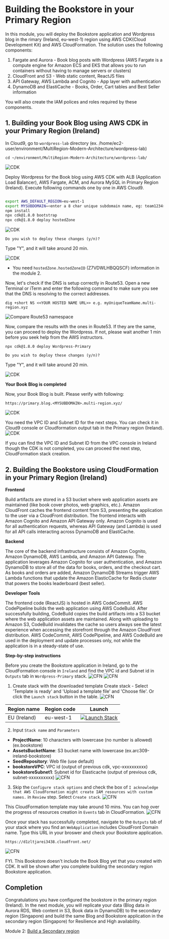 # Building the Bookstore in your Primary Region

In this module, you will deploy the Bookstore application and Wordpress blog in the rimary (Ireland, eu-west-1) region using AWS CDK(Cloud Development Kit) and AWS CloudFormation. The solution uses the following components:
1. Fargate and Aurora - Book blog posts with Wordpress (AWS Fargate is a compute engine for Amazon ECS and EKS that allows you to run containers without having to manage servers or clusters)
2. CloudFront and S3 - Web static content, ReactJS files
3. API Gateway, AWS Lambda and Cognito - App layer with authentication
4. DynamoDB and ElastiCache - Books, Order, Cart tables and Best Seller information

You will also create the IAM polices and roles required by these components.

## 1. Building your Book Blog using AWS CDK in your Primary Region (Ireland)

In Cloud9, go to `wordpress-lab` directory 
(ex. /home/ec2-user/environment/MultiRegion-Modern-Architecture/wordpress-lab)

```
cd ~/environment/MultiRegion-Modern-Architecture/wordpress-lab/
```

![CDK](../images/01-cdk-01.png)

Deploy Wordpress for the Book blog using AWS CDK with ALB (Application Load Balancer), AWS Fargate, ACM, and Aurora MySQL in Primary Region (Ireland). Execute following commands one by one in AWS Cloud9.

```bash

export AWS_DEFAULT_REGION=eu-west-1
export MYSUBDOMAIN=<enter a 8 char unique subdomain name, eg: team1234>
npm install
npx cdk@1.8.0 bootstrap
npx cdk@1.8.0 deploy hostedZone
```
![CDK](../images/01-cdk-02.png)

```
Do you wish to deploy these changes (y/n)? 
```
Type "Y", and it will take around 20 min.

![CDK](../images/01-cdk-03.png)
* You need `hostedZone.hostedZoneID` (Z7VDWLHBQQSCF) information in the module 2.

Now, let's check if the DNS is setup correctly in Route53. Open a new Terminal or iTerm and enter the following command to make sure you see that the DNS is resolving to the correct addresses.
```
dig +short NS <<YOUR HOSTED NAME URL>> e.g. myUniqueTeamName.multi-region.xyz
```

![Compare Route53 namespace](../images/01-r53-01.png)

Now, compare the results with the ones in Route53. If they are the same, you can proceed to deploy the Wordpress. If not, please wait another 1 min before you seek help from the AWS instructors.

```
npx cdk@1.8.0 deploy Wordpress-Primary

```

```
Do you wish to deploy these changes (y/n)? 
```
Type "Y", and it will take around 20 min.

![CDK](../images/01-cdk-04.png)

**Your Book Blog is completed**

Now, your Book Blog is built. Please verify with following:
```
https://primary.blog.<MYSUBDOMAIN>.multi-region.xyz/

```
![CDK](../images/01-cdk-05.png)

You need the VPC ID and Subnet ID for the next steps. You can check it in Cloud9 console or Cloudformation output tab in the Primary region (Ireland).
![CDK](../images/01-cdk-06.png)

If you can find the VPC ID and Subnet ID from the VPC console in Ireland though the CDK is not completed, you can proceed the next step, CloudFormation stack creation.

## 2. Building the Bookstore using CloudFormation in your Primary Region (Ireland)

**Frontend**

Build artifacts are stored in a S3 bucket where web application assets are maintained (like book cover photos, web graphics, etc.). Amazon CloudFront caches the frontend content from S3, presenting the application to the user via a CloudFront distribution. The frontend interacts with Amazon Cognito and Amazon API Gateway only. Amazon Cognito is used for all authentication requests, whereas API Gateway (and Lambda) is used for all API calls interacting across DynamoDB and ElastiCache. 

**Backend**

The core of the backend infrastructure consists of Amazon Cognito, Amazon DynamoDB, AWS Lambda, and Amazon API Gateway. The application leverages Amazon Cognito for user authentication, and Amazon DynamoDB to store all of the data for books, orders, and the checkout cart. As books and orders are added, Amazon DynamoDB Streams trigger AWS Lambda functions that update the Amazon ElasticCache for Redis cluster that powers the books leaderboard (best seller). 

<!-- ### AWS Lambda

AWS Lambda is used in a few different places to run the application, as shown in the architecture diagram.  The important Lambda functions that are deployed as part of the template are shown below, and available in the [functions](/functions) folder.  In the cases where the response fields are blank, the application will return a statusCode 200 or 500 for success or failure, respectively. -->

<!-- ### Amazon ElastiCache for Redis

Amazon ElastiCache for Redis is used to provide the best sellers/leaderboard functionality.  In other words, the books that are the most ordered will be shown dynamically at the top of the best sellers list. 

For the purposes of creating the leaderboard, the AWS Bookstore Demo App utilized [ZINCRBY](https://redis.io/commands/zincrby), which *“Increments the score of member in the sorted set stored at key byincrement. If member does not exist in the sorted set, it is added with increment as its score (as if its previous score was 0.0). If key does not exist, a new sorted set with the specified member as its sole member is created.”*

The information to populate the leaderboard is provided from DynamoDB via DynamoDB Streams.  Whenever an order is placed (and subsequently created in the **Orders** table), this is streamed to Lambda, which updates the cache in ElastiCache for Redis.  The Lambda function used to pass this information is **UpdateBestSellers**.  -->

<!-- ### Amazon CloudFront and Amazon S3

Amazon CloudFront hosts the web application frontend that users interface with.  This includes web assets like pages and images.  For demo purposes, CloudFormation pulls these resources from S3. -->

**Developer Tools**

The frontend code (ReactJS) is hosted in AWS CodeCommit. AWS CodePipeline builds the web application using AWS CodeBuild. After successfully building, CodeBuild copies the build artifacts into a S3 bucket where the web application assets are maintained. Along with uploading to Amazon S3, CodeBuild invalidates the cache so users always see the latest experience when accessing the storefront through the Amazon CloudFront distribution.  AWS CodeCommit, AWS CodePipeline, and AWS CodeBuild are used in the deployment and update processes only, not while the application is in a steady-state of use.

<!-- ![Developer Tools Diagram](assets/readmeImages/DeveloperTools.png) -->

**Step-by-step instructions**

<!-- To build the Bookstore application using CloudFormation, you need to download the yaml file from [Primary CloudFormation](https://github.com/enghwa/MultiRegion-Modern-Architecture/blob/master/1_PrimaryRegion/arc309_primary.yaml).   -->

Before you create the Bookstore application in Ireland, 
go to the CloudFormation console in `Ireland` and find the VPC id and Subnet id in `Outputs` tab in `Wordpress-Primary` stack.
![CFN](../images/01-cfn-01.png)
![CFN](../images/01-cfn-02.png)

1. Create stack with the downloaded template
Create stack - Select 'Template is ready' and 'Upload a template file' and 'Choose file'. Or click the `Launch stack` button in the table.
![CFN](../images/01-cfn-03.png)

Region name | Region code | Launch
--- | --- | ---
EU (Ireland) |	eu-west-1 | [![Launch Stack](https://cdn.rawgit.com/buildkite/cloudformation-launch-stack-button-svg/master/launch-stack.svg)](https://console.aws.amazon.com/cloudformation/home?region=eu-west-1#/stacks/new?stackName=MyBookstoreIreland&templateURL=https://arc309-bookstore-eu-west-1.s3-eu-west-1.amazonaws.com/arc309_primary.yaml) 

2. Input `Stack name` and `Parameters`
* **ProjectName**: 10 characters with lowercase (no number is allowed) (ex.bookstore)
* **AssetsBucketName**: S3 bucket name with lowercase (ex.arc309-ireland-bookstore)
* **SeedRepository**: Web file (use default)
* **bookstoreVPC**: VPC id (output of previous cdk, vpc-xxxxxxxxxx)
* **bookstoreSubnet1**: Subnet id for Elasticache (output of previous cdk, subnet-xxxxxxxxxx)
![CFN](../images/01-cfn-04.png)
3. Skip the `Configure stack options` and check the box of `I acknowledge that AWS CloudFormation might create IAM resources with custom names.` in `Review` step. Select `Create stack`.
![CFN](../images/01-cfn-05.png)

This CloudFormation template may take around 10 mins. You can hop over the progress of resources creation in `Events` tab in CloudFormation. 
![CFN](../images/01-cfn-06.png)

Once your stack has successfully completed, navigate to the `Outputs` tab of your stack
where you find an `WebApplication` includes CloudFront Domain name. Type this URL in your broswer and check your Bookstore application.

```
https://d1zltjarei3438.cloudfront.net/
```
![CFN](../images/01-cfn-07.png)

FYI. This Bookstore doesn't include the Book Blog yet that you created with CDK. It will be shown after you complete building the secondary region Bookstore application.

## Completion

Congratulations you have configured the bookstore in the primary region (Ireland). In the next module, you will replicate your data (Blog data in Aurora RDS, Web content in S3, Book data in DynamoDB) to the secondary region (Singapore) and build the same Blog and Bookstore application in the secondary region (Singapore) for Resilience and High availability. 

Module 2: [Build a Secondary region](../2_SecondaryRegion/README.md)
